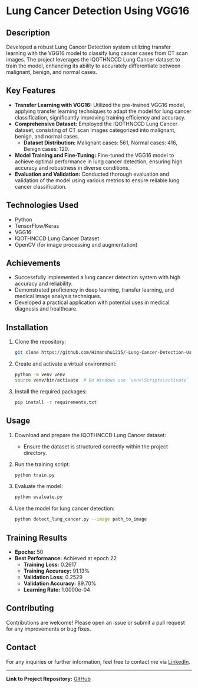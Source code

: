 # Lung Cancer Detection Using VGG16

## Description

Developed a robust Lung Cancer Detection system utilizing transfer learning with the VGG16 model to classify lung cancer cases from CT scan images. The project leverages the IQOTHNCCD Lung Cancer dataset to train the model, enhancing its ability to accurately differentiate between malignant, benign, and normal cases.

## Key Features

- **Transfer Learning with VGG16:** Utilized the pre-trained VGG16 model, applying transfer learning techniques to adapt the model for lung cancer classification, significantly improving training efficiency and accuracy.
- **Comprehensive Dataset:** Employed the IQOTHNCCD Lung Cancer dataset, consisting of CT scan images categorized into malignant, benign, and normal cases.
  - **Dataset Distribution:** Malignant cases: 561, Normal cases: 416, Benign cases: 120.
- **Model Training and Fine-Tuning:** Fine-tuned the VGG16 model to achieve optimal performance in lung cancer detection, ensuring high accuracy and robustness in diverse conditions.
- **Evaluation and Validation:** Conducted thorough evaluation and validation of the model using various metrics to ensure reliable lung cancer classification.

## Technologies Used

- Python
- TensorFlow/Keras
- VGG16
- IQOTHNCCD Lung Cancer Dataset
- OpenCV (for image processing and augmentation)

## Achievements

- Successfully implemented a lung cancer detection system with high accuracy and reliability.
- Demonstrated proficiency in deep learning, transfer learning, and medical image analysis techniques.
- Developed a practical application with potential uses in medical diagnosis and healthcare.

## Installation

1. Clone the repository:
    ```sh
    git clone https://github.com/Himanshu1215/-Lung-Cancer-Detection-Using-VGG16.git
    
    ```

2. Create and activate a virtual environment:
    ```sh
    python -m venv venv
    source venv/bin/activate  # On Windows use `venv\Scripts\activate`
    ```

3. Install the required packages:
    ```sh
    pip install -r requirements.txt
    ```

## Usage

1. Download and prepare the IQOTHNCCD Lung Cancer dataset:
    - Ensure the dataset is structured correctly within the project directory.

2. Run the training script:
    ```sh
    python train.py
    ```

3. Evaluate the model:
    ```sh
    python evaluate.py
    ```

4. Use the model for lung cancer detection:
    ```sh
    python detect_lung_cancer.py --image path_to_image
    ```

## Training Results

- **Epochs:** 50
- **Best Performance:** Achieved at epoch 22
  - **Training Loss:** 0.2617
  - **Training Accuracy:** 91.13%
  - **Validation Loss:** 0.2529
  - **Validation Accuracy:** 89.70%
  - **Learning Rate:** 1.0000e-04

## Contributing

Contributions are welcome! Please open an issue or submit a pull request for any improvements or bug fixes.

## Contact

For any inquiries or further information, feel free to contact me via [LinkedIn](https://www.linkedin.com/in/himanshhuu/).

---

**Link to Project Repository:** [GitHub](https://github.com//Himanshu1215/-Lung-Cancer-Detection-Using-VGG16)
